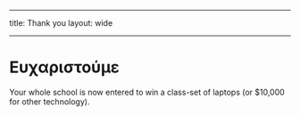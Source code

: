 * * *

title: Thank you layout: wide

* * *

# Ευχαριστούμε

Your whole school is now entered to win a class-set of laptops (or $10,000 for other technology).